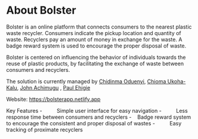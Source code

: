 # About Bolster


Bolster is an online platform that connects consumers to the nearest plastic waste recycler. Consumers indicate the pickup location and quantity of waste. Recyclers pay an amount of money in exchange for the waste. A badge reward system is used to encourage the proper disposal of waste.

Bolster is centered on influencing the behavior of individuals towards the reuse of plastic products, by facilitating the exchange of waste between consumers and recyclers.

The solution is currently managed by [Chidinma Oduenyi](http://github.com/Chisequ), [Chioma Ukoha-Kalu](http://github.com/ceceukoha), [John Achimugu](https://github.com/Johnalex-hub) , [Paul Ehigie](https://github.com/Ehigiepaul01)

Website: https://bolsterapp.netlify.app

Key Features
-          Simple user interface for easy navigation
-          Less response time between consumers and recyclers
-    Badge reward system to encourage the consistent and proper disposal of wastes
-          Easy tracking of proximate recyclers
